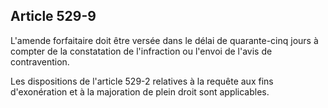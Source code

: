 Article 529-9
----
L'amende forfaitaire doit être versée dans le délai de quarante-cinq jours à
compter de la constatation de l'infraction ou l'envoi de l'avis de
contravention.

Les dispositions de l'article 529-2 relatives à la requête aux fins
d'exonération et à la majoration de plein droit sont applicables.
